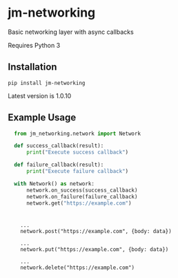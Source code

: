 # jm-networking
Basic networking layer with async callbacks

Requires Python 3

## Installation

`pip install jm-networking`

Latest version is 1.0.10

## Example Usage

```python
  from jm_networking.network import Network

  def success_callback(result):
      print("Execute success callback")

  def failure_callback(result):
      print("Execute failure callback")

  with Network() as network:
      network.on_success(success_callback)
      network.on_failure(failure_callback)
      network.get("https://example.com")
```
### 
```

    ...
    network.post("https://example.com", {body: data})
    
    ...
    network.put("https://example.com", {body: data})
    
    ...
    network.delete("https://example.com")
